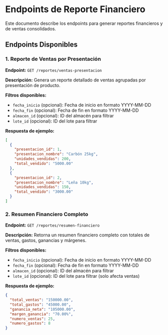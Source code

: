 # Endpoints de Reporte Financiero

Este documento describe los endpoints para generar reportes financieros y de ventas consolidados.

## Endpoints Disponibles

### 1. Reporte de Ventas por Presentación

**Endpoint:** `GET /reportes/ventas-presentacion`

**Descripción:** Genera un reporte detallado de ventas agrupadas por presentación de producto.

**Filtros disponibles:**
- `fecha_inicio` (opcional): Fecha de inicio en formato YYYY-MM-DD
- `fecha_fin` (opcional): Fecha de fin en formato YYYY-MM-DD
- `almacen_id` (opcional): ID del almacén para filtrar
- `lote_id` (opcional): ID del lote para filtrar

**Respuesta de ejemplo:**
```json
[
  {
    "presentacion_id": 1,
    "presentacion_nombre": "Carbón 25kg",
    "unidades_vendidas": 200,
    "total_vendido": "5000.00"
  },
  {
    "presentacion_id": 2,
    "presentacion_nombre": "Leña 10kg",
    "unidades_vendidas": 150,
    "total_vendido": "3000.00"
  }
]
```

### 2. Resumen Financiero Completo

**Endpoint:** `GET /reportes/resumen-financiero`

**Descripción:** Retorna un resumen financiero completo con totales de ventas, gastos, ganancias y márgenes.

**Filtros disponibles:**
- `fecha_inicio` (opcional): Fecha de inicio en formato YYYY-MM-DD
- `fecha_fin` (opcional): Fecha de fin en formato YYYY-MM-DD
- `almacen_id` (opcional): ID del almacén para filtrar
- `lote_id` (opcional): ID del lote para filtrar (solo afecta ventas)

**Respuesta de ejemplo:**
```json
{
  "total_ventas": "150000.00",
  "total_gastos": "45000.00",
  "ganancia_neta": "105000.00",
  "margen_ganancia": "70.00%",
  "numero_ventas": 25,
  "numero_gastos": 8
}
```